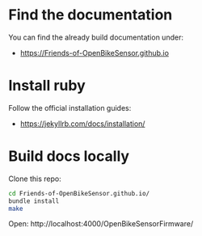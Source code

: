 # Find the documentation

You can find the already build documentation under: 
* https://Friends-of-OpenBikeSensor.github.io

# Install ruby

Follow the official installation guides:

* https://jekyllrb.com/docs/installation/

# Build docs locally

Clone this repo:

```bash
cd Friends-of-OpenBikeSensor.github.io/
bundle install
make
```

Open: http://localhost:4000/OpenBikeSensorFirmware/
